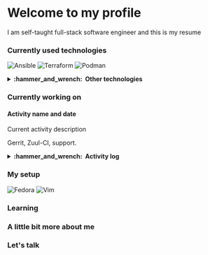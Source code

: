 <h1>Welcome to my profile</h1>
<p>I am self-taught full-stack software engineer and this is my resume</p>
<section>
  <h3>Currently used technologies</h3>
  <article>
    <p>
      <img alt="Ansible" src="https://img.shields.io/badge/-Ansible-C60000?style=flat&logo=ansible&logoColor=white" />
      <img alt="Terraform" src="https://img.shields.io/badge/-Terraform-5C41E2?style=flat&logo=terraform&logoColor=white" /> 
      <img alt="Podman" src="https://img.shields.io/badge/-Podman-892CA0?style=flat&logo=podman&logoColor=white" />
    </p>
  </article>
  <details>
    <summary><b>:hammer_and_wrench: &nbsp;Other technologies</b></summary>
    <article>
      <h4></h4>
    </article>
  </details>
</section>
<section>
  <h3>Currently working on</h3>
    <article>
      <h4>Activity name and date</h4>
      <p>Current activity description</p>
      <p>Gerrit, Zuul-CI, support.</p>
    </article>
  <details>
    <summary><b>:hammer_and_wrench: &nbsp;Activity log</b></summary>
    <article>
      <h4>Activity name and date</h4>
      <p>Some previous activity description</p>
    </article>
  </details>
</section>
<section>
  <h3>My setup</h3>
  <p>
    <img alt="Fedora" src="https://img.shields.io/badge/Fedora-3A6BAE?style=flat&logo=fedora" />
    <img alt="Vim" src="https://img.shields.io/badge/-Vim-019733?style=flat&logo=vim&logoColor=white" /> 
  </p>
</section>
<section>
  <h3>Learning</h3>
  <p></p>
</section>
<section>
  <h3>A little bit more about me</h3>
</section>
<section>
  <h3>Let's talk</h3>
</section>
